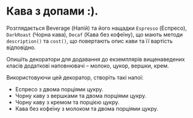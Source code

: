 # Кава з допами :).

Розглядається Beverage (Напій) та його нащадки `Espresso` (Еспресо),
`DarkRoast` (Чорна кава), `Decaf` (Кава без кофеїну), що мають методи
`description()` та `cost()`, що повертають опис кави та її вартість 
відповідно.

Опишіть декоратори для додавання до екземплярів вищенаведених класів додаткові наповнювачі – молоко, цукор, вершки, крем.

Використовуючи цей декоратор, створіть такі напої:

- Еспресо з двома порціями цукру.
- Чорну каву з вершками та двома порціями цукру.
- Чорну каву з кремом та порцією цукру.
- Кава без кофеїну з молоком та двома порціями цукру.


